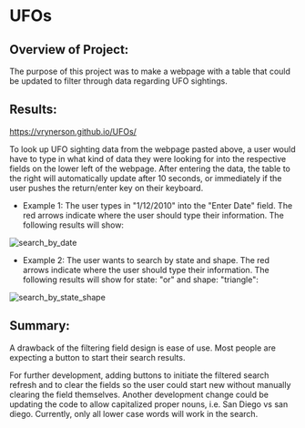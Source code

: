 # UFOs
## Overview of Project: 

The purpose of this project was to make a webpage with a table that could be updated to filter through data regarding UFO sightings.

## Results: 
https://vrynerson.github.io/UFOs/

To look up UFO sighting data from the webpage pasted above, a user would have to type in what kind of data they were looking for into the respective fields on the lower left of the webpage. After entering the data, the table to the right will automatically update after 10 seconds, or immediately if the user pushes the return/enter key on their keyboard.

* Example 1: The user types in "1/12/2010" into the "Enter Date" field. The red arrows indicate where the user should type their information. The following results will show:

![search_by_date](https://user-images.githubusercontent.com/98570777/173173550-e7a93f98-9469-4cd1-a595-f30d308b90b9.png)


* Example 2: The user wants to search by state and shape. The red arrows indicate where the user should type their information. The following results will show for state: "or" and shape: "triangle":

![search_by_state_shape](https://user-images.githubusercontent.com/98570777/173173556-8d46aa61-9f76-4e12-a5f8-d4ab82311645.png)


## Summary: 
A drawback of the filtering field design is ease of use. Most people are expecting a button to start their search results.

For further development, adding buttons to initiate the filtered search refresh and to clear the fields so the user could start new without manually clearing the field themselves. Another development change could be updating the code to allow capitalized proper nouns, i.e. San Diego vs san diego. Currently, only all lower case words will work in the search.
